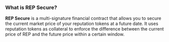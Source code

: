 ### What is REP Secure?

**REP Secure** is a multi-signature financial contract that allows you to secure the current market price of your reputation tokens at a future date.  It uses reputation tokens as collateral to enforce the difference between the current price of REP and the future price within a certain window.

